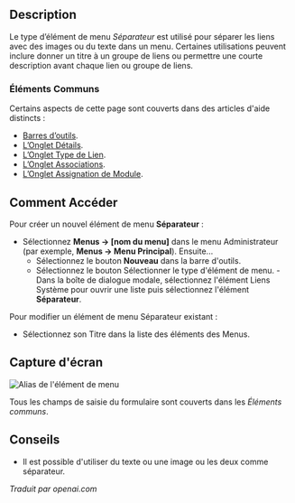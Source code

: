 <!-- Filename: Help4.x:Menu_Item:_Separator  / Display title: Séparateur  -->

## Description

Le type d’élément de menu *Séparateur* est utilisé pour séparer les liens avec des images ou du texte dans un menu. Certaines utilisations peuvent inclure donner un titre à un groupe de liens ou permettre une courte description avant chaque lien ou groupe de liens.

### Éléments Communs

Certains aspects de cette page sont couverts dans des articles d'aide distincts :

* [Barres d’outils](jdocmanual?article=help/common-elements/toolbars).
* [L’Onglet Détails](jdocmanual?article=help/menu-items-common/menu-item-details).
* [L’Onglet Type de Lien](jdocmanual?article=help/menu-items-common/menu-item-link-type).
* [L’Onglet Associations](jdocmanual?article=help/common-elements/edit-associations).
* [L’Onglet Assignation de Module](jdocmanual?article=help/menu-items-common/menu-item-module-assignment).

## Comment Accéder

Pour créer un nouvel élément de menu **Séparateur** :

- Sélectionnez **Menus → \[nom du menu\]** dans le menu Administrateur
  (par exemple, **Menus → Menu Principal**). Ensuite...
  - Sélectionnez le bouton **Nouveau** dans la barre d'outils.
  - Sélectionnez le bouton Sélectionner le type d'élément de menu.
  -Dans la boîte de dialogue modale, sélectionnez l'élément Liens Système pour ouvrir une liste
    puis sélectionnez l'élément **Séparateur**.

Pour modifier un élément de menu Séparateur existant :

- Sélectionnez son Titre dans la liste des éléments des Menus.

## Capture d'écran

![Alias de l'élément de menu](../../../fr/images/menu-items/system-links-separator-details-tab.png)

Tous les champs de saisie du formulaire sont couverts dans les *Éléments communs*.

## Conseils

- Il est possible d'utiliser du texte ou une image ou les deux comme séparateur.

*Traduit par openai.com*

